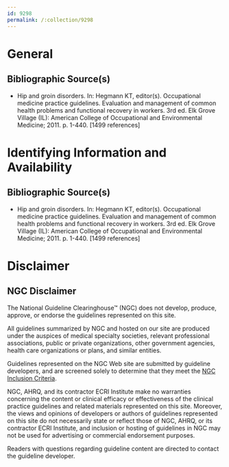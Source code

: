 ```yaml
---
id: 9298
permalink: /:collection/9298
---
```


# General

## Bibliographic Source(s)

- Hip and groin disorders. In: Hegmann KT, editor(s). Occupational medicine practice guidelines. Evaluation and management of common health problems and functional recovery in workers. 3rd ed. Elk Grove Village (IL): American College of Occupational and Environmental Medicine; 2011. p. 1-440. [1499 references]

# Identifying Information and Availability

## Bibliographic Source(s)

- Hip and groin disorders. In: Hegmann KT, editor(s). Occupational medicine practice guidelines. Evaluation and management of common health problems and functional recovery in workers. 3rd ed. Elk Grove Village (IL): American College of Occupational and Environmental Medicine; 2011. p. 1-440. [1499 references]

# Disclaimer

## NGC Disclaimer

The National Guideline Clearinghouse™ (NGC) does not develop, produce, approve, or endorse the guidelines represented on this site.

All guidelines summarized by NGC and hosted on our site are produced under the auspices of medical specialty societies, relevant professional associations, public or private organizations, other government agencies, health care organizations or plans, and similar entities.

Guidelines represented on the NGC Web site are submitted by guideline developers, and are screened solely to determine that they meet the [NGC Inclusion Criteria](/help-and-about/summaries/inclusion-criteria).

NGC, AHRQ, and its contractor ECRI Institute make no warranties concerning the content or clinical efficacy or effectiveness of the clinical practice guidelines and related materials represented on this site. Moreover, the views and opinions of developers or authors of guidelines represented on this site do not necessarily state or reflect those of NGC, AHRQ, or its contractor ECRI Institute, and inclusion or hosting of guidelines in NGC may not be used for advertising or commercial endorsement purposes.

Readers with questions regarding guideline content are directed to contact the guideline developer.

